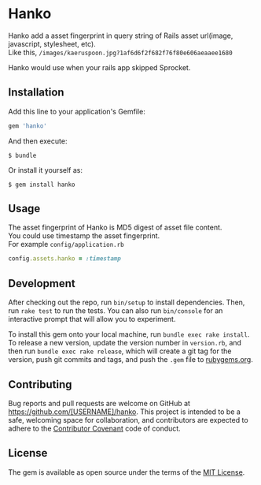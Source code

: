 # Hanko

Hanko add a asset fingerprint in query string of Rails asset url(image, javascript, stylesheet, etc).  
Like this, ```/images/kaeruspoon.jpg?1af6d6f2f682f76f80e606aeaaee1680```  

Hanko would use when your rails app skipped Sprocket.

## Installation

Add this line to your application's Gemfile:

```ruby
gem 'hanko'
```

And then execute:

    $ bundle

Or install it yourself as:

    $ gem install hanko

## Usage

The asset fingerprint of Hanko is MD5 digest of asset file content.  
You could use timestamp the asset fingerprint.  
For example ```config/application.rb```
```ruby
config.assets.hanko = :timestamp
```

## Development

After checking out the repo, run `bin/setup` to install dependencies. Then, run `rake test` to run the tests. You can also run `bin/console` for an interactive prompt that will allow you to experiment.

To install this gem onto your local machine, run `bundle exec rake install`. To release a new version, update the version number in `version.rb`, and then run `bundle exec rake release`, which will create a git tag for the version, push git commits and tags, and push the `.gem` file to [rubygems.org](https://rubygems.org).

## Contributing

Bug reports and pull requests are welcome on GitHub at https://github.com/[USERNAME]/hanko. This project is intended to be a safe, welcoming space for collaboration, and contributors are expected to adhere to the [Contributor Covenant](contributor-covenant.org) code of conduct.


## License

The gem is available as open source under the terms of the [MIT License](http://opensource.org/licenses/MIT).

